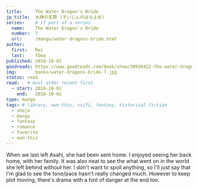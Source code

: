 ```yaml
---
title:     The Water Dragon's Bride
jp_title:  水神の生贄 (すいじんのはなよめ)
series:    # if part of a series
  name:    The Water Dragon's Bride
  number:  7
  url:     /manga/water-dragons-bride.html
author: 
  first:   Rei 
  last:    Tōma
published: 2018-10-02 
goodreads: https://www.goodreads.com/book/show/38926422-the-water-dragon-s-bride-vol-7
img:       books/water-dragons-bride-7.jpg
status: read
read:   # must order recent first
  - start: 2018-10-02  
    end:   2018-10-02 
type: manga
tags: # library, own-this, scifi, fantasy, historical-fiction
  - shojo
  - manga
  - fantasy
  - romance
  - favorite
  - own-this
---
```


When we last left Asahi, she had been sent home. I enjoyed seeing her back home, with her family. It was also neat to see the what went on in the world she left behind without her. I don't want to spoil anything, so I'll just say that I'm glad to see the tone/pace hasn't really changed much. However to keep plot moving, there's drama with a hint of danger at the end too.

